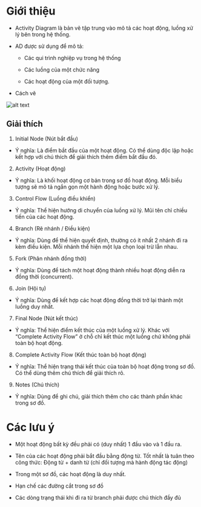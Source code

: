 # Giới thiệu
- Activity Diagram là bản vẽ tập trung vào mô tả các hoạt động, luồng xử lý bên trong hệ thống.

- AD được sử dụng để mô tả:
    - Các qui trình nghiệp vụ trong hệ thống
    
    - Các luồng của một chức năng
    
    - Các hoạt động của một đối tượng.

- Cách vẽ

![alt text](image/image.png)

## Giải thích

1. Initial Node (Nút bắt đầu)
- Ý nghĩa: Là điểm bắt đầu của một hoạt động. Có thể dùng độc lập hoặc kết hợp với chú thích để giải thích thêm điểm bắt đầu đó.

2. Activity (Hoạt động)
- Ý nghĩa: Là khối hoạt động cơ bản trong sơ đồ hoạt động. Mỗi biểu tượng sẽ mô tả ngắn gọn một hành động hoặc bước xử lý.

3. Control Flow (Luồng điều khiển)
- Ý nghĩa: Thể hiện hướng di chuyển của luồng xử lý. Mũi tên chỉ chiều tiến của các hoạt động.

4. Branch (Rẽ nhánh / Điều kiện)
- Ý nghĩa: Dùng để thể hiện quyết định, thường có ít nhất 2 nhánh đi ra kèm điều kiện. Mỗi nhánh thể hiện một lựa chọn loại trừ lẫn nhau.

5. Fork (Phân nhánh đồng thời)
- Ý nghĩa: Dùng để tách một hoạt động thành nhiều hoạt động diễn ra đồng thời (concurrent).

6. Join (Hội tụ)
- Ý nghĩa: Dùng để kết hợp các hoạt động đồng thời trở lại thành một luồng duy nhất.

7. Final Node (Nút kết thúc)
- Ý nghĩa: Thể hiện điểm kết thúc của một luồng xử lý. Khác với “Complete Activity Flow” ở chỗ chỉ kết thúc một luồng chứ không phải toàn bộ hoạt động.

8. Complete Activity Flow (Kết thúc toàn bộ hoạt động)
- Ý nghĩa: Thể hiện trạng thái kết thúc của toàn bộ hoạt động trong sơ đồ. Có thể dùng thêm chú thích để giải thích rõ.

9. Notes (Chú thích)
- Ý nghĩa: Dùng để ghi chú, giải thích thêm cho các thành phần khác trong sơ đồ.

# Các lưu ý
- Một hoạt động bất kỳ đều phải có (duy nhất) 1 đầu vào và 1 đầu ra.

- Tên của các hoạt động phải bắt đầu bằng động từ. Tốt nhất là tuân theo công thức: Động từ + danh từ (chỉ đối tượng mà hành động tác động)

- Trong một sơ đồ, các hoạt động là duy nhất.

- Hạn chế các đường cắt trong sơ đồ

- Các dòng trạng thái khi đi ra từ branch phải được chú thích đầy đủ
